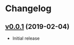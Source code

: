 # Changelog

## [v0.0.1](https://github.com/y-kuno/mackerel-plugin-jolokia/releases/tag/v0.0.1) (2019-02-04)

* Initial release
